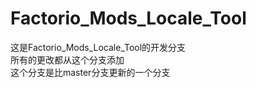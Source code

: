 # Factorio_Mods_Locale_Tool
这是Factorio_Mods_Locale_Tool的开发分支<br>
所有的更改都从这个分支添加<br>
这个分支是比master分支更新的一个分支<br>
<br>
